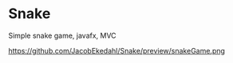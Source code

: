 # Snake
Simple snake game, javafx, MVC

https://github.com/JacobEkedahl/Snake/preview/snakeGame.png
